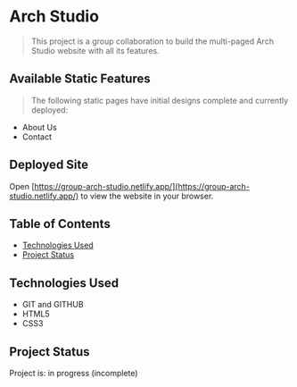 # Arch Studio
>This project is a group collaboration to build the multi-paged Arch Studio website with all its features.

## Available Static Features
>The following static pages have initial designs complete and currently deployed:

* About Us
* Contact

## Deployed Site

Open [https://group-arch-studio.netlify.app/](https://group-arch-studio.netlify.app/) to view the website in your browser.

## Table of Contents
* [Technologies Used](#technologies-used)
* [Project Status](#project-status)
<!-- * [Acknowledgements](#acknowledgements)
* [Contact](#contact) -->


## Technologies Used
- GIT and GITHUB
- HTML5
- CSS3


## Project Status
Project is: in progress (incomplete)


<!-- ## Acknowledgements
- This project was based on the Full Stack Engineering career path on (https://www.codecademy.com).


## Contact
Created by Augustine Opoku-Kesse. -->
